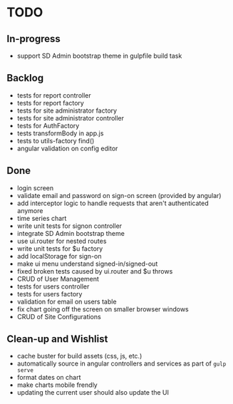 TODO
===

In-progress
---

* support SD Admin bootstrap theme in gulpfile build task

Backlog
---

* tests for report controller
* tests for report factory
* tests for site administrator factory
* tests for site administrator controller
* tests for AuthFactory
* tests transformBody in app.js
* tests to utils-factory find()
* angular validation on config editor

Done
---

* login screen
* validate email and password on sign-on screen (provided by angular)
* add interceptor logic to handle requests that aren't authenticated anymore
* time series chart
* write unit tests for signon controller
* integrate SD Admin bootstrap theme
* use ui.router for nested routes
* write unit tests for $u factory
* add localStorage for sign-on
* make ui menu understand signed-in/signed-out
* fixed broken tests caused by ui.router and $u throws
* CRUD of User Management
* tests for users controller
* tests for users factory
* validation for email on users table
* fix chart going off the screen on smaller browser windows
* CRUD of Site Configurations

Clean-up and Wishlist
---

* cache buster for build assets (css, js, etc.)
* automatically source in angular controllers and services as part of `gulp serve`
* format dates on chart
* make charts mobile frendly
* updating the current user should also update the UI
